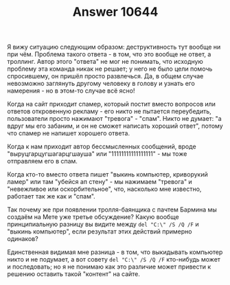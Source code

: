 ﻿---
title: "Answer 10644"
se.owner.user_id: 178779
se.owner.display_name: "Pavel Mayorov"
se.owner.link: "https://ru.meta.stackoverflow.com/users/178779/pavel-mayorov"
se.answer_id: 10644
se.question_id: 10617
se.post_type: answer
se.score: 15
se.is_accepted: False
---
<p>Я вижу ситуацию следующим образом: деструктивность тут вообще ни при чём. Проблема такого ответа - в том, что это вообще не ответ, а троллинг. Автор этого &quot;ответа&quot; не мог не понимать, что исходную проблему эта команда никак не решает; у него не было цели помочь спросившему, он пришёл просто развлечься. Да, в общем случае невозможно заглянуть другому человеку в голову и узнать его намерения - но в этом-то случае всё ясно!</p>
<p>Когда на сайт приходит спамер, который постит вместо вопросов или ответов откровенную рекламу - его никто не пытается переубедить, пользователи просто нажимают &quot;тревога&quot; - &quot;спам&quot;. Никто не думает: &quot;а вдруг мы его забаним, и он не сможет написать хороший ответ&quot;, потому что спамер не напишет хорошего ответа.</p>
<p>Когда к нам приходит автор бессмысленных сообщений, вроде &quot;выруцгарцугшагарцгшауша&quot; или &quot;11111111111111111&quot; - мы тоже отправляем его в спам.</p>
<p>Когда кто-то вместо ответа пишет &quot;выкинь компьютер, криворукий ламер&quot; или там &quot;убейся ап стену&quot; - мы нажимаем &quot;тревога&quot; и &quot;невежливое или оскорбительное&quot;, что, насколько мне известно, работает так же как и &quot;спам&quot;.</p>
<p>Так почему же при появлении тролля-баянщика с пачтем Бармина мы создаём на Мете уже третье обсуждение? Какую вообще принципиальную разницу вы видите между <code>del &quot;C:\&quot; /S /Q /F</code> и &quot;выкинь компьютер&quot;, если результат этих действий примерно одинаков?</p>
<p>Единственная видимая мне разница - в том, что выкидывать компьютер никто и не подумает, а вот совету <code>del &quot;C:\&quot; /S /Q /F</code> кто-нибудь может и последовать; но я не понимаю как это различие может привести к решению оставить такой &quot;контент&quot; на сайте.</p>
